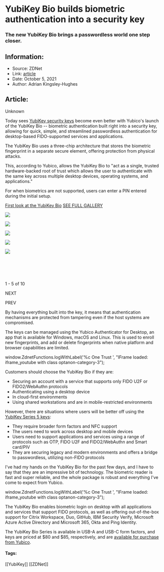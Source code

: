 # YubiKey Bio builds biometric authentication into a security key
### The new YubiKey Bio brings a passwordless world one step closer.

## Information:
+ Source: ZDNet
+ Link: [article](https://www.zdnet.com/article/yubikey-bio-builds-biometric-authentication-into-a-security-key/)
+ Date: October 5, 2021
+ Author: Adrian Kingsley-Hughes


## Article:
Unknown


Today sees [YubiKey security keys](https://www.zdnet.com/article/everyone-needs-to-buy-one-of-these-cheap-security-tools/) become even better with Yubico's launch of the YubiKey Bio -- biometric authentication built right into a security key, allowing for quick, simple, and streamlined passwordless authentication for desktop-based FIDO-supported services and applications. 

The YubiKey Bio uses a three-chip architecture that stores the biometric fingerprint in a separate secure element, offering protection from physical attacks. 

This, according to Yubico, allows the YubiKey Bio to "act as a single, trusted hardware-backed root of trust which allows the user to authenticate with the same key across multiple desktop devices, operating systems, and applications." 

For when biometrics are not supported, users can enter a PIN entered during the initial setup. 



[First look at the YubiKey Bio](/pictures/first-look-at-the-yubikey-bio/)
[SEE FULL GALLERY](/pictures/first-look-at-the-yubikey-bio/)





[![]()![](https://www.zdnet.com/a/img/resize/2493292f70dcea25c90fd42321fc16ed611e00c4/2021/10/05/91f06ebe-ae84-45e4-8566-cd49be322dbb/img-1843.jpg?width=170&height=128&fit=crop&auto=webp)](/pictures/first-look-at-the-yubikey-bio/)


[![]()![](https://www.zdnet.com/a/img/resize/dbb6171a379d9deeb67265d32dd08103f6b6b212/2021/10/05/41decdbc-4048-42b6-a4b8-a25030e919cf/img-1844.jpg?width=170&height=128&fit=crop&auto=webp)](/pictures/first-look-at-the-yubikey-bio/2/)


[![]()![](https://www.zdnet.com/a/img/resize/6c9ab2577cb27a5a79eccc1ea703a9f4b02150c6/2021/10/05/0c9ef6cb-60b4-49f8-b87b-b01f4ab11de1/img-1845.jpg?width=170&height=128&fit=crop&auto=webp)](/pictures/first-look-at-the-yubikey-bio/3/)


[![]()![](https://www.zdnet.com/a/img/resize/e6b7af2c04bfef855278934a89c75b0bd7985fae/2021/10/05/cc9023bc-aff5-4242-a546-ea57388ecec0/img-1846.jpg?width=170&height=128&fit=crop&auto=webp)](/pictures/first-look-at-the-yubikey-bio/4/)


[![]()![](https://www.zdnet.com/a/img/resize/c9766b0ce08556dd0315d71e9c52d358580aa8ef/2021/10/05/3e93d28a-6ed2-4f90-9869-cd4daafa1bb3/img-1847.jpg?width=170&height=128&fit=crop&auto=webp)](/pictures/first-look-at-the-yubikey-bio/5/)


[![](data:image/gif;base64,R0lGODlhAQABAIAAAP///wAAACH5BAEAAAAALAAAAAABAAEAAAICRAEAOw==)](/pictures/first-look-at-the-yubikey-bio/6/)


[![](data:image/gif;base64,R0lGODlhAQABAIAAAP///wAAACH5BAEAAAAALAAAAAABAAEAAAICRAEAOw==)](/pictures/first-look-at-the-yubikey-bio/7/)


[![](data:image/gif;base64,R0lGODlhAQABAIAAAP///wAAACH5BAEAAAAALAAAAAABAAEAAAICRAEAOw==)](/pictures/first-look-at-the-yubikey-bio/8/)


[![](data:image/gif;base64,R0lGODlhAQABAIAAAP///wAAACH5BAEAAAAALAAAAAABAAEAAAICRAEAOw==)](/pictures/first-look-at-the-yubikey-bio/9/)


[![](data:image/gif;base64,R0lGODlhAQABAIAAAP///wAAACH5BAEAAAAALAAAAAABAAEAAAICRAEAOw==)](/pictures/first-look-at-the-yubikey-bio/10/)




1 - 5 of 10

NEXT


PREV




By having everything built into the key, it means that authentication mechanisms are protected from tampering even if the host systems are compromised. 

The keys can be managed using the Yubico Authenticator for Desktop, an app that is available for Windows, macOS and Linux. This is used to enroll new fingerprints, and add or delete fingerprints when native platform and browser capabilities are limited. 





 window.ZdnetFunctions.logWithLabel('%c One Trust ', "IFrame loaded: iframe\_youtube with class optanon-category-3");
 

Customers should choose the YubiKey Bio if they are: 

* Securing an account with a service that supports only FIDO U2F or FIDO2/WebAuthn protocols
* Authenticating using a desktop device
* In cloud-first environments
* Using shared workstations and are in mobile-restricted environments






However, there are situations where users will be better off using the [YubiKey Series 5 keys](https://www.zdnet.com/article/everyone-needs-to-buy-one-of-these-cheap-security-tools/): 

* They require broader form factors and NFC support
* The users need to work across desktop and mobile devices
* Users need to support applications and services using a range of protocols such as OTP, FIDO U2F and FIDO2/WebAuthn and Smart card/PIV
* They are securing legacy and modern environments and offers a bridge to passwordless, utilizing non-FIDO protocols

I've had my hands on the YubiKey Bio for the past few days, and I have to say that they are an impressive bit of technology. The biometric reader is fast and super reliable, and the whole package is robust and everything I've come to expect from Yubico. 





 window.ZdnetFunctions.logWithLabel('%c One Trust ', "IFrame loaded: iframe\_youtube with class optanon-category-3");
 

The YubiKey Bio enables biometric login on desktop with all applications and services that support FIDO protocols, as well as offering out-of-the-box support for Citrix Workspace, Duo, GitHub, IBM Security Verify, Microsoft Azure Active Directory and Microsoft 365, Okta and Ping Identity. 

The YubiKey Bio Series is available in USB-A and USB-C form factors, and keys are priced at $80 and $85, respectively, and are [available for purchase from Yubico](https://www.yubico.com/products/). 





#### Tags:
[[YubiKey]] [[ZDNet]]
